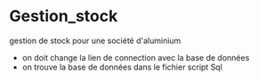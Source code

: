 # Gestion_stock
gestion de stock pour une société d'aluminium

<ul>
  <li>on doit change la lien de connection avec la base de données </li>
  <li>on trouve la base de données  dans le fichier script Sql </li>
  </ul>
